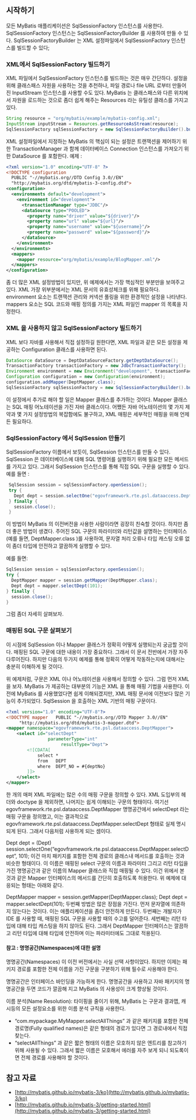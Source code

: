 ## 시작하기

 모든 MyBatis 애플리케이션은 SqlSessionFactory 인스턴스를 사용한다. SqlSessionFactory 인스턴스는 SqlSessionFactoryBuilder 를 사용하여 만들 수 있다. SqlSessionFactoryBuilder 는 XML 설정파일에서 SqlSessionFactory 인스턴스를 빌드할 수 있다;

### XML에서 SqlSessionFactory 빌드하기

 XML 파일에서 SqlSessionFactory 인스턴스를 빌드하는 것은 매우 간단하다. 설정을 위해 클래스패스 자원을 사용하는 것을 추천하나, 파일 경로나 file URL 로부터 만들어진 InputStream 인스턴스를 사용할 수도 있다. MyBatis 는 클래스패스와 다른 위치에서 자원을 로드하는 것으로 좀더 쉽게 해주는 Resources 라는 유틸성 클래스를 가지고 있다.

```java
String resource = "org/mybatis/example/mybatis-config.xml";
InputStream inputStream = Resources.getResourceAsStream(resource);
SqlSessionFactory sqlSessionFactory = new SqlSessionFactoryBuilder().build(inputStream);

```

 XML 설정파일에서 지정하는 MyBatis 의 핵심이 되는 설정은 트랜잭션을 제어하기 위한 TransactionManager 과 함께 데이터베이스 Connection 인스턴스를 가져오기 위한 DataSource 를 포함한다. 예제 :

```xml
<?xml version="1.0" encoding="UTF-8" ?>
<!DOCTYPE configuration
  PUBLIC "-//mybatis.org//DTD Config 3.0//EN"
  "http://mybatis.org/dtd/mybatis-3-config.dtd">
<configuration>
  <environments default="development">
    <environment id="development">
      <transactionManager type="JDBC"/>
      <dataSource type="POOLED">
        <property name="driver" value="${driver}"/>
        <property name="url" value="${url}"/>
        <property name="username" value="${username}"/>
        <property name="password" value="${password}"/>
      </dataSource>
    </environment>
  </environments>
  <mappers>
    <mapper resource="org/mybatis/example/BlogMapper.xml"/>
  </mappers>
</configuration>

```

 좀 더 많은 XML 설정방법이 있지만, 위 예제에서는 가장 핵심적인 부분만을 보여주고 있다. XML 가장 위부분에서는 XML 문서의 유효성체크를 위해 필요하다. environment 요소는 트랜잭션 관리와 커넥션 풀링을 위한 환경적인 설정을 나타낸다. mappers 요소는 SQL 코드와 매핑 정의를 가지는 XML 파일인 mapper 의 목록을 지정한다.

### XML 을 사용하지 않고 SqlSessionFactory 빌드하기

 XML 보다 자바를 사용해서 직접 설정하길 원한다면, XML 파일과 같은 모든 설정을 제공하는 Configuration 클래스를 사용하면 된다.

```java
DataSource dataSource = DeptDataSourceFactory.getDeptDataSource();
TransactionFactory transactionFactory = new JdbcTransactionFactory();
Environment environment = new Environment("development", transactionFactory, dataSource);
Configuration configuration = new Configuration(environment);
configuration.addMapper(DeptMapper.class);
SqlSessionFactory sqlSessionFactory = new SqlSessionFactoryBuilder().build(configuration);

```

 이 설정에서 추가로 해야 할 일은 Mapper 클래스를 추가하는 것이다. Mapper 클래스는 SQL 매핑 어노테이션을 가진 자바 클래스이다. 어쨌든 자바 어노테이션의 몇 가지 제약과 몇 가지 설정방법의 복잡함에도 불구하고, XML 매핑은 세부적인 매핑을 위해 언제든 필요하다.

### SqlSessionFactory 에서 SqlSession 만들기

 SqlSessionFactory 이름에서 보듯이, SqlSession 인스턴스를 만들 수 있다. SqlSession 은 데이터베이스에 대해 SQL 명령어를 실행하기 위해 필요한 모든 메서드를 가지고 있다. 그래서 SqlSession 인스턴스를 통해 직접 SQL 구문을 실행할 수 있다. 예를 들면 :

```java
 SqlSession session = sqlSessionFactory.openSession();
 try {
   Dept dept = session.selectOne("egovframework.rte.psl.dataaccess.DeptMapper.selectDept", 101);
 } finally {
   session.close();
 }

```

 이 방법이 MyBatis 의 이전버전을 사용한 사람이라면 굉장히 친숙할 것이다. 하지만 좀더 좋은 방법이 생겼다. 주어진 SQL 구문의 파라미터와 리턴값을 설명하는 인터페이스(예를 들면, DeptMapper.class )를 사용하여, 문자열 처리 오류나 타입 캐스팅 오류 없이 좀더 타입에 안전하고 깔끔하게 실행할 수 있다.

 예를 들면:

```java
SqlSession session = sqlSessionFactory.openSession();
try {
  DeptMapper mapper = session.getMapper(DeptMapper.class);
  Dept dept = mapper.selectDept(101);
} finally {
  session.close();
}

```

 그럼 좀더 자세히 살펴보자.

### 매핑된 SQL 구문 살펴보기

 이 시점에 SqlSession 이나 Mapper 클래스가 정확히 어떻게 실행되는지 궁금할 것이다. 매핑된 SQL 구문에 대한 내용이 가장 중요하다. 그래서 이 문서 전반에서 가장 자주 다루어진다. 하지만 다음의 두가지 예제를 통해 정확히 어떻게 작동하는지에 대해서는 충분히 이해하게 될 것이다.

 위 예제처럼, 구문은 XML 이나 어노테이션을 사용해서 정의할 수 있다. 그럼 먼저 XML 을 보자. MyBatis 가 제공하는 대부분의 기능은 XML 을 통해 매핑 기법을 사용한다. 이전에 MyBatis 를 사용했었다면 쉽게 이해되겠지만, XML 매핑 문서에 이전보다 많은 기능이 추가되었다. SqlSession 을 호출하는 XML 기반의 매핑 구문이다.

```xml
<?xml version="1.0" encoding="UTF-8"?>
<!DOCTYPE mapper   PUBLIC "-//mybatis.org//DTD Mapper 3.0//EN" 
     "http://mybatis.org/dtd/mybatis-3-mapper.dtd">
<mapper namespace="egovframework.rte.psl.dataaccess.DeptMapper">
	<select id="selectDept" 
                parameterType="int" 
                     resultType="Dept">
		<![CDATA[
			select *
			from   DEPT
			where  DEPT_NO = #{deptNo}
		]]>
	</select>
</mapper>

```

 한 개의 매퍼 XML 파일에는 많은 수의 매핑 구문을 정의할 수 있다. XML 도입부의 헤더와 doctype 을 제외하면, 나머지는 쉽게 이해되는 구문의 형태이다. 여기선 egovframework.rte.psl.dataaccess.DeptMapper 명명공간에서 selectDept 라는 매핑 구문을 정의했고, 이는 결과적으로 egovframework.rte.psl.dataaccess.DeptMapper.selectDept 형태로 실제 명시되게 된다. 그래서 다음처럼 사용하게 되는 셈이다.

 Dept dept = (Dept) session.selectOne(“egovframework.rte.psl.dataaccess.DeptMapper.selectDept”, 101); 이건 마치 패키지를 포함한 전체 경로의 클래스내 메서드를 호출하는 것과 비슷한 형태이다. 이 이름은 매핑된 select 구문의 이름과 파라미터 그리고 리턴 타입을 가진 명명공간과 같은 이름의 Mapper 클래스와 직접 매핑될 수 있다. 이건 위에서 본 것과 같은 Mapper 인터페이스의 메서드를 간단히 호출하도록 허용한다. 위 예제에 대응되는 형태는 아래와 같다.

 DeptMapper mapper = session.getMapper(DeptMapper.class); Dept dept = mapper.selectDept(101); 두번째 방법은 많은 장점을 가진다. 먼저 문자열에 의존하지 않는다는 것이다. 이는 애플리케이션을 좀더 안전하게 만든다. 두번째는 개발자가 IDE 를 사용할 때, 매핑된 SQL 구문을 사용할 때의 수고를 덜어준다. 세번째는 리턴 타입에 대해 타입 캐스팅을 하지 않아도 된다. 그래서 DeptMapper 인터페이스는 깔끔하고 리턴 타입에 대해 타입에 안전하며 이는 파라미터에도 그대로 적용된다.

#### 참고 : 명명공간(Namespaces)에 대한 설명

 명명공간(Namespaces) 이 이전 버전에서는 사실 선택 사항이었다. 하지만 이제는 패키지 경로를 포함한 전체 이름을 가진 구문을 구분하기 위해 필수로 사용해야 한다.

 명명공간은 인터페이스 바인딩을 가능하게 한다. 명명공간을 사용하고 자바 패키지의 명명공간을 두면 코드가 깔끔해 지고 MyBatis 의 사용성이 크게 향상될 것이다.

 이름 분석(Name Resolution): 타이핑을 줄이기 위해, MyBatis 는 구문과 결과맵, 캐시등의 모든 설정요소를 위한 이름 분석 규칙을 사용한다.

- “com.mypackage.MyMapper.selectAllThings” 과 같은 패키지를 포함한 전체 경로명(Fully qualified names)은 같은 형태의 경로가 있다면 그 경로내에서 직접 찾는다.
- “selectAllThings” 과 같은 짧은 형태의 이름은 모호하지 않은 엔트리를 참고하기 위해 사용될 수 있다. 그래서 짧은 이름은 모호해서 에러를 자주 보게 되니 되도록이면 전체 경로를 사용해야 할 것이다.

## 참고 자료

- [http://mybatis.github.io/mybatis-3/ko](http://mybatis.github.io/mybatis-3/ko)
- [http://mybatis.github.io/mybatis-3/getting-started.html](http://mybatis.github.io/mybatis-3/getting-started.html)
